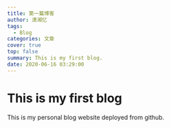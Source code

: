 ```yaml
---
title: 第一篇博客
author: 潇湘忆
tags: 
  - Blog
categories: 文章
cover: true
top: false
summary: This is my first blog.
date: 2020-06-16 03:29:00
---
```

# This is my first blog #

This is my personal blog website deployed from github.




